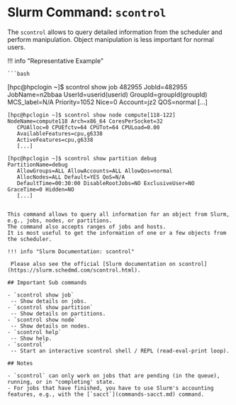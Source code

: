 # Slurm Command: `scontrol`

The `scontrol` allows to query detailed information from the scheduler and perform manipulation.
Object manipulation is less important for normal users.

!!! info "Representative Example"

    ```bash
   [hpc@hpclogin ~]$ scontrol show job 482955
    JobId=482955 JobName=n2bbaa
       UserId=userid(userid) GroupId=groupId(groupId) MCS_label=N/A
       Priority=1052 Nice=0 Account=jz2 QOS=normal
       [...] 

    [hpc@hpclogin ~]$ scontrol show node compute[118-122]
    NodeName=compute118 Arch=x86_64 CoresPerSocket=32 
       CPUAlloc=0 CPUEfctv=64 CPUTot=64 CPULoad=0.00
       AvailableFeatures=cpu,g6338
       ActiveFeatures=cpu,g6338
       [...]

    [hpc@hpclogin ~]$ scontrol show partition debug
    PartitionName=debug
       AllowGroups=ALL AllowAccounts=ALL AllowQos=normal
       AllocNodes=ALL Default=YES QoS=N/A
       DefaultTime=00:30:00 DisableRootJobs=NO ExclusiveUser=NO GraceTime=0 Hidden=NO
       [...]
   ```

This command allows to query all information for an object from Slurm, e.g., jobs, nodes, or partitions.
The command also accepts ranges of jobs and hosts.
It is most useful to get the information of one or a few objects from the scheduler.

!!! info "Slurm Documentation: scontrol"

    Please also see the official [Slurm documentation on scontrol](https://slurm.schedmd.com/scontrol.html).

## Important Sub commands

- `scontrol show job`
    -- Show details on jobs.
- `scontrol show partition`
    -- Show details on partitions.
- `scontrol show node`
    -- Show details on nodes.
- `scontrol help`
    -- Show help.
- `scontrol`
    -- Start an interactive scontrol shell / REPL (read-eval-print loop).

## Notes

- `scontrol` can only work on jobs that are pending (in the queue), running, or in "completing' state.
- For jobs that have finished, you have to use Slurm's accounting features, e.g., with the [`sacct`](commands-sacct.md) command.
